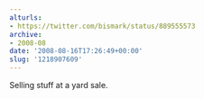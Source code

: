 ```yaml
---
alturls:
- https://twitter.com/bismark/status/889555573
archive:
- 2008-08
date: '2008-08-16T17:26:49+00:00'
slug: '1218907609'
---
```


Selling stuff at a yard sale.

